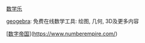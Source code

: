[数学乐](https://www.shuxuele.com/)

[geogebra](https://www.geogebra.org/): 免费在线数学工具: 绘图, 几何, 3D及更多内容

[[数字帝国](https://zh.numberempire.com/)](https://www.numberempire.com/)